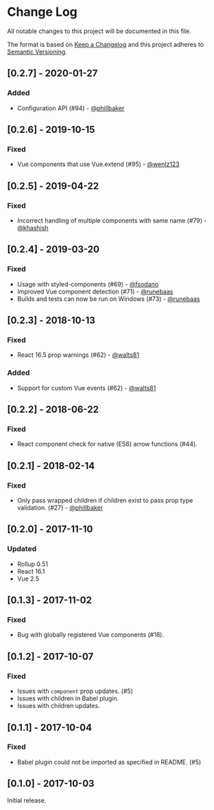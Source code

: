 # Change Log
All notable changes to this project will be documented in this file.

The format is based on [Keep a Changelog](http://keepachangelog.com/)
and this project adheres to [Semantic Versioning](http://semver.org/).

## [0.2.7] - 2020-01-27
### Added
- Configuration API (#94) - [@phillbaker][]

## [0.2.6] - 2019-10-15
### Fixed
- Vue components that use Vue.extend (#95) - [@wenlz123][]

## [0.2.5] - 2019-04-22
### Fixed
- Incorrect handling of multiple components with same name (#79) - [@khashish][]
## [0.2.4] - 2019-03-20
### Fixed
- Usage with styled-components (#69) - [@fsodano][]
- Improved Vue component detection (#71) - [@runebaas][]
- Builds and tests can now be run on Windows (#73) - [@runebaas][]

## [0.2.3] - 2018-10-13
### Fixed
- React 16.5 prop warnings (#62) - [@walts81][]
### Added
- Support for custom Vue events (#62) - [@walts81][]

## [0.2.2] - 2018-06-22
### Fixed
- React component check for native (ES6) arrow functions (#44).

## [0.2.1] - 2018-02-14
### Fixed
- Only pass wrapped children if children exist to pass prop type validation. (#27) - [@phillbaker][]

## [0.2.0] - 2017-11-10
### Updated
- Rollup 0.51
- React 16.1
- Vue 2.5

## [0.1.3] - 2017-11-02
### Fixed
- Bug with globally registered Vue components (#18).

## [0.1.2] - 2017-10-07
### Fixed
- Issues with `component` prop updates. (#5)
- Issues with children in Babel plugin.
- Issues with children updates.

## [0.1.1] - 2017-10-04
### Fixed
- Babel plugin could not be imported as specified in README. (#5)

## [0.1.0] - 2017-10-03
Initial release.

[@phillbaker]: https://github.com/phillbaker
[@walts81]: https://github.com/walts81
[@fsodano]: https://github.com/fsodano
[@runebaas]: https://github.com/runebaas
[@khashish]: https://github.com/khashish
[@wenlz123]: https://github.com/wenlz123
